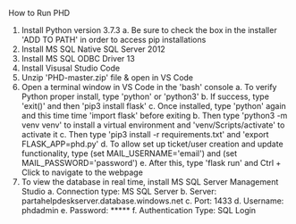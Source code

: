 How to Run PHD

1. Install Python version 3.7.3
	a. Be sure to check the box in the installer 'ADD TO PATH' in order to access pip installations
2. Install MS SQL Native SQL Server 2012
3. Install MS SQL ODBC Driver 13
4. Install Visusal Studio Code
5. Unzip 'PHD-master.zip' file & open in VS Code
6. Open a terminal window in VS Code in the 'bash' console
	a. To verify Python proper install, type 'python' or 'python3'
		b. If success, type 'exit()' and then 'pip3 install flask'
		c. Once installed, type 'python' again and this time time 'import flask' before exiting
	b. Then type 'python3 -m venv venv' to install a virtual environment and 'venv/Scripts/activate' to activate it
	c. Then type 'pip3 install -r requirements.txt' and 'export FLASK_APP=phd.py'
	d. To allow set up ticket/user creation and update functionality, type (set MAIL_USERNAME='email') and (set MAIL_PASSWORD='password')
	e. After this, type 'flask run' and Ctrl + Click to navigate to the webpage
7. To view the database in real time, install MS SQL Server Management Studio
	a. Connection type: MS SQL Server
	b. Server: partahelpdeskserver.database.windows.net
	c. Port: 1433
	d. Username: phdadmin
	e. Password: *****
	f. Authentication Type: SQL Login